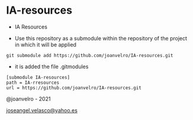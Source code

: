 # IA-resources
* IA Resources

* Use this repository as a submodule within the repository of the project in which it will be applied

```
git submodule add https://github.com/joanvelro/IA-resources.git
```

* it is added the file .gitmodules 

```
[submodule IA-resources]
path = IA-rresources
url = https://github.com/joanvelro/IA-resources.git
```

@joanvelro - 2021

joseangel.velasco@yahoo.es 
